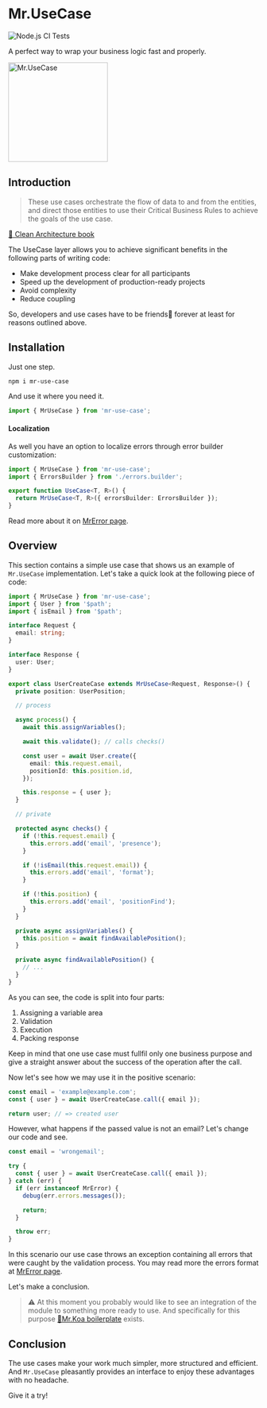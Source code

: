 # Mr.UseCase

![Node.js CI Tests](https://github.com/IlyaDonskikh/mr-use-case/actions/workflows/node.js.yml/badge.svg?branch=master)

A perfect way to wrap your business logic fast and properly.

<img width="200" alt="Mr.UseCase" src="https://user-images.githubusercontent.com/3100222/118412068-9bcf2a80-b6a0-11eb-8977-98c66c165052.png">

## Introduction

> These use cases orchestrate the flow of data to and from the entities, and direct those entities to use their Critical Business Rules to achieve the goals of the use case.

[📖 Clean Architecture book](http://www.plainionist.net/Clean-Architecture/)

The UseCase layer allows you to achieve significant benefits in the following parts of writing code:

- Make development process clear for all participants
- Speed up the development of production-ready projects
- Avoid complexity
- Reduce coupling

So, developers and use cases have to be friends🤝 forever at least for reasons outlined above.

## Installation

Just one step.

```shell
npm i mr-use-case
```

And use it where you need it.

```typescript
import { MrUseCase } from 'mr-use-case';
```

#### Localization

As well you have an option to localize errors through error builder customization:

```typescript
import { MrUseCase } from 'mr-use-case';
import { ErrorsBuilder } from './errors.builder';

export function UseCase<T, R>() {
  return MrUseCase<T, R>({ errorsBuilder: ErrorsBuilder });
}
```

Read more about it on [MrError page](https://github.com/IlyaDonskikh/mr-error).

## Overview

This section contains a simple use case that shows us an example of `Mr.UseCase` implementation. Let's take a quick look at the following piece of code:

```typescript
import { MrUseCase } from 'mr-use-case';
import { User } from '$path';
import { isEmail } from '$path';

interface Request {
  email: string;
}

interface Response {
  user: User;
}

export class UserCreateCase extends MrUseCase<Request, Response>() {
  private position: UserPosition;

  // process

  async process() {
    await this.assignVariables();

    await this.validate(); // calls checks()

    const user = await User.create({
      email: this.request.email,
      positionId: this.position.id,
    });

    this.response = { user };
  }

  // private

  protected async checks() {
    if (!this.request.email) {
      this.errors.add('email', 'presence');
    }

    if (!isEmail(this.request.email)) {
      this.errors.add('email', 'format');
    }

    if (!this.position) {
      this.errors.add('email', 'positionFind');
    }
  }

  private async assignVariables() {
    this.position = await findAvailablePosition();
  }

  private async findAvailablePosition() {
    // ...
  }
}
```

As you can see, the code is split into four parts:

1. Assigning a variable area
2. Validation
3. Execution
4. Packing response

Keep in mind that one use case must fullfil only one business purpose and give a straight answer about the success of the operation after the call.

Now let's see how we may use it in the positive scenario:

```typescript
const email = 'example@example.com';
const { user } = await UserCreateCase.call({ email });

return user; // => created user
```

However, what happens if the passed value is not an email? Let's change our code and see.

```typescript
const email = 'wrongemail';

try {
  const { user } = await UserCreateCase.call({ email });
} catch (err) {
  if (err instanceof MrError) {
    debug(err.errors.messages());

    return;
  }

  throw err;
}
```

In this scenario our use case throws an exception containing all errors that were caught by the validation process. You may read more the errors format at [MrError page](https://github.com/IlyaDonskikh/mr-error).

Let's make a conclusion.

> ⚠️ At this moment you probably would like to see an integration of the module to something more ready to use. And specifically for this purpose [🐨Mr.Koa boilerplate](https://github.com/IlyaDonskikh/mrkoa) exists.

## Conclusion

The use cases make your work much simpler, more structured and efficient. And `Mr.UseCase` pleasantly provides an interface to enjoy these advantages with no headache.

Give it a try!
